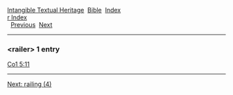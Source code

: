 [Intangible Textual Heritage](../../index)  [Bible](../index) 
[Index](index)   
[r Index](_r_)  
  [Previous](c09106)  [Next](c09108) 

------------------------------------------------------------------------

### &lt;railer&gt; 1 entry

[Co1 5:11](../kjv/co1005.htm#011)  

------------------------------------------------------------------------

[Next: railing (4)](c09108)
